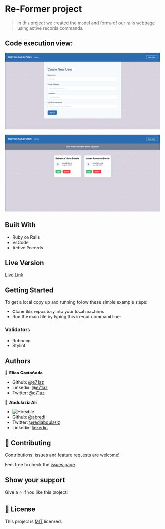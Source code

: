 # Re-Former project

> In this project we created the model and forms of our rails webpage using active records commands.

## Code execution view:

![screenshot](./app/assets/images/screenshot-form.png)

![screenshot](./app/assets/images/screenshot-users.png)

## Built With

- Ruby on Rails
- VsCode
- Active Records

## Live Version
[Live Link](https://reformer.herokuapp.com/)

## Getting Started

To get a local copy up and running follow these simple example steps:

- Clone this repository into your local machine.
- Run the main file by typing this in your command line:

### Validators

- Rubocop
- Stylint

## Authors

👤 **Elias Castañeda**

- Github: [@e71az](https://github.com/e71az)
- Linkedin: [@e71az](https://www.linkedin.com/in/e71az/)
- Twitter: [@e71az](https://twitter.com/e71az)

👤 **Abdulaziz Ali** 
- ![Hireable](https://cdn.rawgit.com/hiendv/hireable/master/styles/default/yes.svg)
- Github: [@abredi](https://github.com/abredi)
- Twitter: [@rediabdulaziz](https://twitter.com/rediabdulaziz)
- Linkedin: [linkedin](https://www.linkedin.com/in/abdulaziz-ali-98948011a)


## 🤝 Contributing

Contributions, issues and feature requests are welcome!

Feel free to check the [issues page](https://github.com/abredi/re-former/issues).

## Show your support

Give a ⭐️ if you like this project!


## 📝 License

This project is [MIT](lic.url) licensed.
